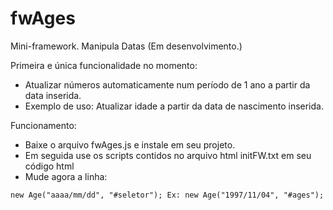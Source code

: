 # fwAges

Mini-framework. Manipula Datas (Em desenvolvimento.)

Primeira e única funcionalidade no momento:

- Atualizar números automaticamente num período de 1 ano a partir da data inserida.
- Exemplo de uso: Atualizar idade a partir da data de nascimento inserida.

Funcionamento:

- Baixe o arquivo fwAges.js e instale em seu projeto.
- Em seguida use os scripts contidos no arquivo html initFW.txt em seu código html
- Mude agora a linha:

```
new Age("aaaa/mm/dd", "#seletor"); Ex: new Age("1997/11/04", "#ages");
```
